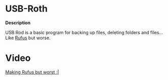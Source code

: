 # USB-Roth

__Description__

USB Rod is a basic program for backing up files, deleting folders and files... Like <a href="https://rufus.ie/">Rufus</a> but worse. 

# Video

<a href="https://youtu.be/7oIhn65gw4o">Making Rufus but worst :|</a>
